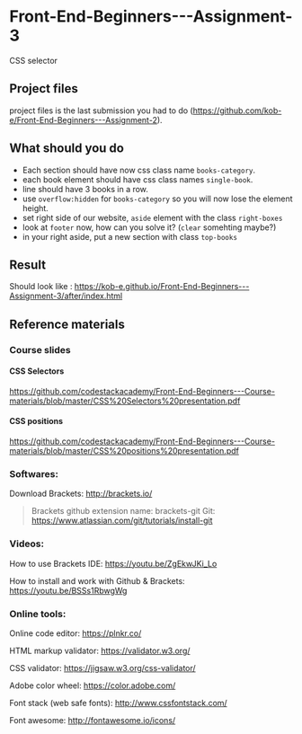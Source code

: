 # Front-End-Beginners---Assignment-3
CSS selector

## Project files
project files is the last submission you had to do (https://github.com/kob-e/Front-End-Beginners---Assignment-2).

## What should you do

- Each section should have now css class name ```books-category```.
- each book element should have css class names ```single-book```.
- line should have 3 books in a row.
- use ```overflow:hidden``` for ```books-category``` so you will now lose the element height.
- set right side of our website, ```aside``` element with the class ```right-boxes```
- look at ```footer``` now, how can you solve it? (```clear``` somehting maybe?)
- in your right aside, put a new section with class ```top-books```


## Result
Should look like : https://kob-e.github.io/Front-End-Beginners---Assignment-3/after/index.html

## Reference materials

### Course slides
#### CSS Selectors
https://github.com/codestackacademy/Front-End-Beginners---Course-materials/blob/master/CSS%20Selectors%20presentation.pdf

#### CSS positions
https://github.com/codestackacademy/Front-End-Beginners---Course-materials/blob/master/CSS%20positions%20presentation.pdf

### Softwares:
Download Brackets: http://brackets.io/
> Brackets github extension name: brackets-git
Git: https://www.atlassian.com/git/tutorials/install-git

### Videos:
How to use Brackets IDE: https://youtu.be/ZgEkwJKi_Lo

How to install and work with Github &amp; Brackets: https://youtu.be/BSSs1RbwgWg

### Online tools:
Online code editor: https://plnkr.co/

HTML markup validator: https://validator.w3.org/

CSS validator: https://jigsaw.w3.org/css-validator/

Adobe color wheel: https://color.adobe.com/

Font stack (web safe fonts): http://www.cssfontstack.com/

Font awesome: http://fontawesome.io/icons/
